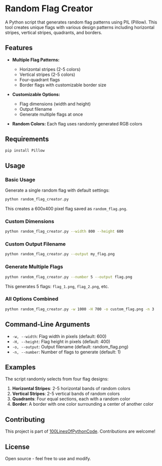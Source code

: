 # Random Flag Creator

A Python script that generates random flag patterns using PIL (Pillow). This tool creates unique flags with various design patterns including horizontal stripes, vertical stripes, quadrants, and borders.

## Features

- **Multiple Flag Patterns:**
  - Horizontal stripes (2-5 colors)
  - Vertical stripes (2-5 colors)
  - Four-quadrant flags
  - Border flags with customizable border size

- **Customizable Options:**
  - Flag dimensions (width and height)
  - Output filename
  - Generate multiple flags at once

- **Random Colors:** Each flag uses randomly generated RGB colors

## Requirements

```bash
pip install Pillow
```

## Usage

### Basic Usage

Generate a single random flag with default settings:

```bash
python random_flag_creator.py
```

This creates a 600x400 pixel flag saved as `random_flag.png`.

### Custom Dimensions

```bash
python random_flag_creator.py --width 800 --height 600
```

### Custom Output Filename

```bash
python random_flag_creator.py --output my_flag.png
```

### Generate Multiple Flags

```bash
python random_flag_creator.py --number 5 --output flag.png
```

This generates 5 flags: `flag_1.png`, `flag_2.png`, etc.

### All Options Combined

```bash
python random_flag_creator.py -w 1000 -H 700 -o custom_flag.png -n 3
```

## Command-Line Arguments

- `-w, --width`: Flag width in pixels (default: 600)
- `-H, --height`: Flag height in pixels (default: 400)
- `-o, --output`: Output filename (default: random_flag.png)
- `-n, --number`: Number of flags to generate (default: 1)

## Examples

The script randomly selects from four flag designs:

1. **Horizontal Stripes**: 2-5 horizontal bands of random colors
2. **Vertical Stripes**: 2-5 vertical bands of random colors
3. **Quadrants**: Four equal sections, each with a random color
4. **Border**: A border with one color surrounding a center of another color

## Contributing

This project is part of [100LinesOfPythonCode](https://github.com/sumanth-0/100LinesOfPythonCode). Contributions are welcome!

## License

Open source - feel free to use and modify.
